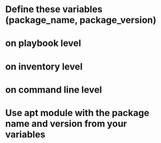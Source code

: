 # Define these variables (package_name, package_version)
# on playbook level
# on inventory level
# on command line level
# Use apt module with the package name and version from your variables